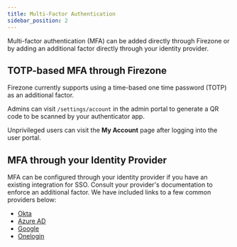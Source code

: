 ```yaml
---
title: Multi-Factor Authentication
sidebar_position: 2
---
```


Multi-factor authentication (MFA) can be added directly through Firezone
or by adding an additional factor directly through your identity provider.

## TOTP-based MFA through Firezone

Firezone currently supports using a time-based one time password
(TOTP) as an additional factor.

Admins can visit `/settings/account` in the admin portal to generate a
QR code to be scanned by your authenticator app.

Unprivileged users can visit the **My Account** page after logging into
the user portal.

## MFA through your Identity Provider

MFA can be configured through your identity provider if you have an existing
integration for SSO. Consult your provider's documentation to enforce an
additional factor. We have included links to a few common providers below:

* [Okta](https://help.okta.com/en-us/Content/Topics/Security/mfa/mfa-home.htm)
* [Azure AD](https://docs.microsoft.com/en-us/azure/active-directory/authentication/concept-mfa-howitworks)
* [Google](https://support.google.com/a/answer/175197)
* [Onelogin](https://www.onelogin.com/getting-started/free-trial-plan/add-mfa)
